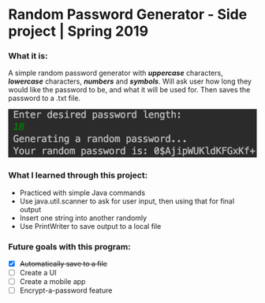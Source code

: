 # Random Password Generator - Side project | Spring 2019
### What it is:

A simple random password generator with **_uppercase_** characters, **_lowercase_** characters, **_numbers_** and **_symbols_**. Will ask user how long they would like the password to be, and what it will be used for. Then saves the password to a .txt file.

![example](https://github.com/anthonym225/Random-Password-Generator/blob/master/Example.png)

### What I learned through this project:
* Practiced with simple Java commands
* Use java.util.scanner to ask for user input, then using that for final output
* Insert one string into another randomly
* Use PrintWriter to save output to a local file


### Future goals with this program:
- [x] ~~Automatically save to a file~~
- [ ] Create a UI
- [ ] Create a mobile app
- [ ] Encrypt-a-password feature
